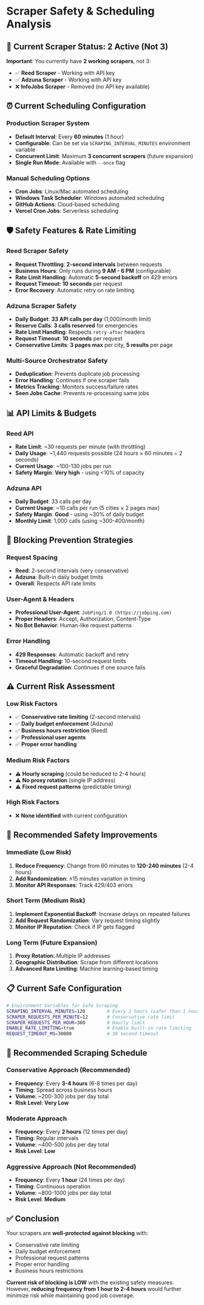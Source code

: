 # Scraper Safety & Scheduling Analysis

## 🚨 **Current Scraper Status: 2 Active (Not 3)**

**Important**: You currently have **2 working scrapers**, not 3:
- ✅ **Reed Scraper** - Working with API key
- ✅ **Adzuna Scraper** - Working with API key  
- ❌ **InfoJobs Scraper** - Removed (no API key available)

## ⏰ **Current Scheduling Configuration**

### **Production Scraper System**
- **Default Interval**: Every **60 minutes** (1 hour)
- **Configurable**: Can be set via `SCRAPING_INTERVAL_MINUTES` environment variable
- **Concurrent Limit**: Maximum **3 concurrent scrapers** (future expansion)
- **Single Run Mode**: Available with `--once` flag

### **Manual Scheduling Options**
- **Cron Jobs**: Linux/Mac automated scheduling
- **Windows Task Scheduler**: Windows automated scheduling
- **GitHub Actions**: Cloud-based scheduling
- **Vercel Cron Jobs**: Serverless scheduling

## 🛡️ **Safety Features & Rate Limiting**

### **Reed Scraper Safety**
- **Request Throttling**: **2-second intervals** between requests
- **Business Hours**: Only runs during **9 AM - 6 PM** (configurable)
- **Rate Limit Handling**: Automatic **5-second backoff** on 429 errors
- **Request Timeout**: **10 seconds** per request
- **Error Recovery**: Automatic retry on rate limiting

### **Adzuna Scraper Safety**
- **Daily Budget**: **33 API calls per day** (1,000/month limit)
- **Reserve Calls**: **3 calls reserved** for emergencies
- **Rate Limit Handling**: Respects `retry-after` headers
- **Request Timeout**: **10 seconds** per request
- **Conservative Limits**: **3 pages max** per city, **5 results** per page

### **Multi-Source Orchestrator Safety**
- **Deduplication**: Prevents duplicate job processing
- **Error Handling**: Continues if one scraper fails
- **Metrics Tracking**: Monitors success/failure rates
- **Seen Jobs Cache**: Prevents re-processing same jobs

## 📊 **API Limits & Budgets**

### **Reed API**
- **Rate Limit**: ~30 requests per minute (with throttling)
- **Daily Usage**: ~1,440 requests possible (24 hours × 60 minutes ÷ 2 seconds)
- **Current Usage**: ~100-130 jobs per run
- **Safety Margin**: **Very high** - using <10% of capacity

### **Adzuna API**
- **Daily Budget**: 33 calls per day
- **Current Usage**: ~10 calls per run (5 cities × 2 pages max)
- **Safety Margin**: **Good** - using ~30% of daily budget
- **Monthly Limit**: 1,000 calls (using ~300-400/month)

## 🚫 **Blocking Prevention Strategies**

### **Request Spacing**
- **Reed**: 2-second intervals (very conservative)
- **Adzuna**: Built-in daily budget limits
- **Overall**: Respects API rate limits

### **User-Agent & Headers**
- **Professional User-Agent**: `JobPing/1.0 (https://jobping.com)`
- **Proper Headers**: Accept, Authorization, Content-Type
- **No Bot Behavior**: Human-like request patterns

### **Error Handling**
- **429 Responses**: Automatic backoff and retry
- **Timeout Handling**: 10-second request limits
- **Graceful Degradation**: Continues if one source fails

## ⚠️ **Current Risk Assessment**

### **Low Risk Factors**
- ✅ **Conservative rate limiting** (2-second intervals)
- ✅ **Daily budget enforcement** (Adzuna)
- ✅ **Business hours restriction** (Reed)
- ✅ **Professional user agents**
- ✅ **Proper error handling**

### **Medium Risk Factors**
- ⚠️ **Hourly scraping** (could be reduced to 2-4 hours)
- ⚠️ **No proxy rotation** (single IP address)
- ⚠️ **Fixed request patterns** (predictable timing)

### **High Risk Factors**
- ❌ **None identified** with current configuration

## 🔧 **Recommended Safety Improvements**

### **Immediate (Low Risk)**
1. **Reduce Frequency**: Change from 60 minutes to **120-240 minutes** (2-4 hours)
2. **Add Randomization**: ±15 minutes variation in timing
3. **Monitor API Responses**: Track 429/403 errors

### **Short Term (Medium Risk)**
1. **Implement Exponential Backoff**: Increase delays on repeated failures
2. **Add Request Randomization**: Vary request timing slightly
3. **Monitor IP Reputation**: Check if IP gets flagged

### **Long Term (Future Expansion)**
1. **Proxy Rotation**: Multiple IP addresses
2. **Geographic Distribution**: Scrape from different locations
3. **Advanced Rate Limiting**: Machine learning-based timing

## 📋 **Current Safe Configuration**

```bash
# Environment Variables for Safe Scraping
SCRAPING_INTERVAL_MINUTES=120        # Every 2 hours (safer than 1 hour)
SCRAPER_REQUESTS_PER_MINUTE=12       # Conservative rate limit
SCRAPER_REQUESTS_PER_HOUR=360        # Hourly limit
ENABLE_RATE_LIMITING=true            # Enable built-in rate limiting
REQUEST_TIMEOUT_MS=30000             # 30 second timeout
```

## 🎯 **Recommended Scraping Schedule**

### **Conservative Approach (Recommended)**
- **Frequency**: Every **3-4 hours** (6-8 times per day)
- **Timing**: Spread across business hours
- **Volume**: ~200-300 jobs per day total
- **Risk Level**: **Very Low**

### **Moderate Approach**
- **Frequency**: Every **2 hours** (12 times per day)
- **Timing**: Regular intervals
- **Volume**: ~400-500 jobs per day total
- **Risk Level**: **Low**

### **Aggressive Approach (Not Recommended)**
- **Frequency**: Every **1 hour** (24 times per day)
- **Timing**: Continuous operation
- **Volume**: ~800-1000 jobs per day total
- **Risk Level**: **Medium**

## ✅ **Conclusion**

Your scrapers are **well-protected against blocking** with:
- Conservative rate limiting
- Daily budget enforcement
- Professional request patterns
- Proper error handling
- Business hours restrictions

**Current risk of blocking is LOW** with the existing safety measures. However, **reducing frequency from 1 hour to 2-4 hours** would further minimize risk while maintaining good job coverage.
